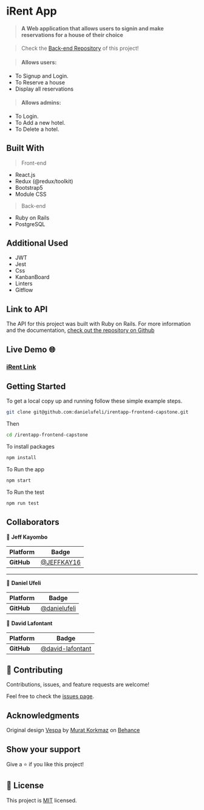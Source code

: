 # iRent App

> #### A Web application that allows users to signin and make reservations for a house of their choice

> Check the [Back-end Repository](https://github.com/danielufeli/irentapp-final-capstone) of this project!

> #### Allows users:

- To Signup and Login.
- To Reserve a house
- Display all reservations

> #### Allows admins:

- To Login.
- To Add a new hotel.
- To Delete a hotel.

## Built With

> Front-end

- React.js
- Redux (@redux/toolkit)
- Bootstrap5
- Module CSS

> Back-end

- Ruby on Rails
- PostgreSQL

## Additional Used

- JWT
- Jest
- Css
- KanbanBoard
- Linters
- Gitflow

## Link to API
The API for this project was built with Ruby on Rails. For more information and the documentation, [check out the repository on Github](https://github.com/danielufeli/irentapp-final-capstone)

## Live Demo 🌐

### [iRent Link](https://blooming-spire-78513.herokuapp.com/)

## Getting Started

To get a local copy up and running follow these simple example steps.

```sh
git clone git@github.com:danielufeli/irentapp-frontend-capstone.git
```

Then 
```sh
cd /irentapp-frontend-capstone
```

To install packages
```sh 
npm install
``` 

To Run the app
```sh 
npm start
```

To Run the test
```sh 
npm run test
```

## Collaborators
👤 **Jeff Kayombo**

 Platform | Badge |
 --- | --- |
 **GitHub**  | [@JEFFKAY16](https://github.com/JEFFKAY16)
<hr>

👤 **Daniel Ufeli**

Platform | Badge |
 --- | --- |
 **GitHub**  | [@danielufeli](https://github.com/danielufeli)

 👤 **David Lafontant**

Platform | Badge |
 --- | --- |
 **GitHub**  | [@david-lafontant](https://github.com/david-lafontant)

## 🤝 Contributing

Contributions, issues, and feature requests are welcome!

Feel free to check the [issues page](../../issues/).

## Acknowledgments

Original design [Vespa](https://www.behance.net/gallery/26425031/Vespa-Responsive-Redesign/modules/173005583) by [Murat Korkmaz](https://www.behance.net/muratk) on [Behance](https://www.behance.net/)

## Show your support

Give a ⭐️ if you like this project!

## 📝 License

This project is [MIT](./MIT.md) licensed.